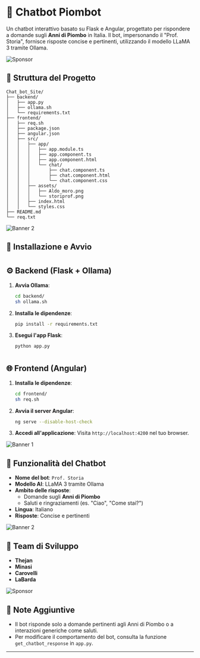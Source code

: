 
# 🧠 Chatbot Piombot

Un chatbot interattivo basato su Flask e Angular, progettato per rispondere a domande sugli **Anni di Piombo** in Italia. Il bot, impersonando il "Prof. Storia", fornisce risposte concise e pertinenti, utilizzando il modello LLaMA 3 tramite Ollama.




![Sponsor](https://media2.giphy.com/media/1iX4DlcbWXDFKfmrp7/giphy-downsized.gif)



## 📁 Struttura del Progetto

```
Chat_bot_Site/
├── backend/
│   ├── app.py
│   ├── ollama.sh
│   └── requirements.txt
├── frontend/
│   ├── req.sh
│   ├── package.json
│   ├── angular.json
│   ├── src/
│   │   ├── app/
│   │   │   ├── app.module.ts
│   │   │   ├── app.component.ts
│   │   │   ├── app.component.html
│   │   │   └── chat/
│   │   │       ├── chat.component.ts
│   │   │       ├── chat.component.html
│   │   │       └── chat.component.css
│   │   ├── assets/
│   │   │   ├── Aldo_moro.png
│   │   │   └── storiprof.png
│   │   ├── index.html
│   │   └── styles.css
├── README.md
└── req.txt
```



![Banner 2](https://email.uplers.com/blog/wp-content/uploads/2024/11/image7-1.gif)


## 🚀 Installazione e Avvio

#





## ⚙️ Backend (Flask + Ollama)

1. **Avvia Ollama**:
   ```bash
   cd backend/
   sh ollama.sh
   ```

2. **Installa le dipendenze**:
   ```bash
   pip install -r requirements.txt
   ```

3. **Esegui l'app Flask**:
   ```bash
   python app.py
   ```

#



## 🌐 Frontend (Angular)

1. **Installa le dipendenze**:
   ```bash
   cd frontend/
   sh req.sh
   ```

2. **Avvia il server Angular**:
   ```bash
   ng serve --disable-host-check
   ```

3. **Accedi all'applicazione**:
   Visita `http://localhost:4200` nel tuo browser.



![Banner 1](https://www.wordstream.com/wp-content/uploads/2021/07/banner-ads-examples-ncino.jpg)

## 🤖 Funzionalità del Chatbot

- **Nome del bot**: `Prof. Storia`
- **Modello AI**: LLaMA 3 tramite Ollama
- **Ambito delle risposte**:
  - Domande sugli **Anni di Piombo**
  - Saluti e ringraziamenti (es. "Ciao", "Come stai?")
- **Lingua**: Italiano
- **Risposte**: Concise e pertinenti



![Banner 2](https://email.uplers.com/blog/wp-content/uploads/2024/11/image7-1.gif)

## 👥 Team di Sviluppo

- **Thejan**
- **Minasi**
- **Carovelli**
- **LaBarda**




![Sponsor]([https://fiverr-res.cloudinary.com/images/t_main1,q_auto,f_auto,q_auto,f_auto/gigs3/337953836/original/82fadb0733c3e6adfad116ab37cc7297e2d159e8/create-top-automotive-car-dealership-social-media-banner-ads.png](https://m.media-amazon.com/images/I/71E7jCmcdML._AC_UF1000,1000_QL80_.jpg))

## 📌 Note Aggiuntive

- Il bot risponde solo a domande pertinenti agli Anni di Piombo o a interazioni generiche come saluti.
- Per modificare il comportamento del bot, consulta la funzione `get_chatbot_response` in `app.py`.

---


